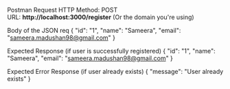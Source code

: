 Postman Request
  HTTP Method: POST  
  URL: **http://localhost:3000/register** (Or the domain you're using)

Body of the JSON req 
  {
    "id": "1",
    "name": "Sameera",
    "email": "sameera.madushan98@gmail.com"
  }

Expected Response (if user is successfully registered)
    {
      "id": "1",
      "name": "Sameera",
      "email": "sameera.madushan98@gmail.com"
    }

Expected Error Response (if user already exists)
  {
     "message": "User already exists"
  }
